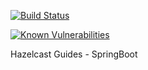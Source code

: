 [![Build Status](https://travis-ci.org/hazelcast-guides/guide-kubernetes-caching-hazelcast-spring.svg?branch=master)](https://travis-ci.org/hazelcast-guides/guide-kubernetes-caching-hazelcast-spring)

[![Known Vulnerabilities](https://snyk.io//test/github/enozcan/guide-kubernetes-caching-hazelcast-spring/badge.svg?targetFile=final/pom.xml)](https://snyk.io//test/github/enozcan/guide-kubernetes-caching-hazelcast-spring?targetFile=final/pom.xml)

Hazelcast Guides - SpringBoot

